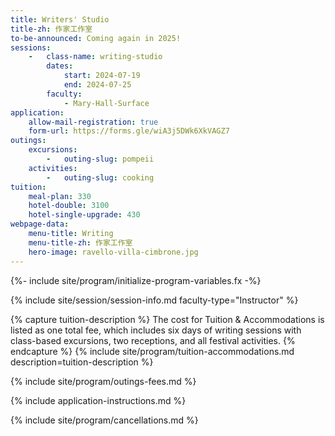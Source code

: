 ```yaml
---
title: Writers' Studio
title-zh: 作家工作室
to-be-announced: Coming again in 2025!
sessions:
    -   class-name: writing-studio
        dates:
            start: 2024-07-19
            end: 2024-07-25
        faculty:
            - Mary-Hall-Surface
application:
    allow-mail-registration: true
    form-url: https://forms.gle/wiA3j5DWk6XkVAGZ7
outings:
    excursions:
        -   outing-slug: pompeii
    activities:
        -   outing-slug: cooking
tuition:
    meal-plan: 330
    hotel-double: 3100
    hotel-single-upgrade: 430
webpage-data:
    menu-title: Writing
    menu-title-zh: 作家工作室
    hero-image: ravello-villa-cimbrone.jpg
---
```

{%- include site/program/initialize-program-variables.fx -%}

<section class="standard-block" markdown="1">

{% include site/session/session-info.md faculty-type="Instructor" %}

{% capture tuition-description %}
The cost for Tuition & Accommodations is listed as one total fee, which includes six days of writing sessions with class-based excursions, two receptions, and all festival activities.
{% endcapture %}
{% include site/program/tuition-accommodations.md description=tuition-description %}

{% include site/program/outings-fees.md %}

{% include application-instructions.md %}

{% include site/program/cancellations.md %}

</section>